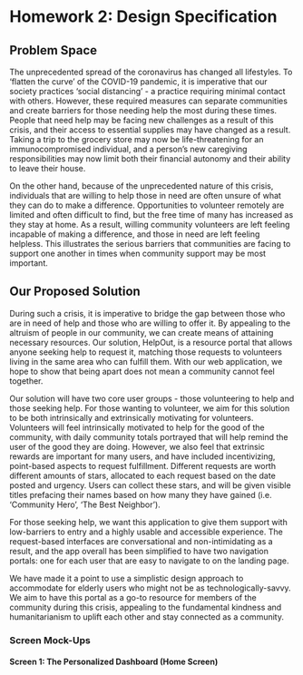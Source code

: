 # Homework 2: Design Specification

## Problem Space
The unprecedented spread of the coronavirus has changed all lifestyles. To ‘flatten the curve’ of the COVID-19 pandemic, it is imperative that our society practices ‘social distancing’ - a practice requiring minimal contact with others. However, these required measures can separate communities and create barriers for those needing help the most during these times. People that need help may be facing new challenges as a result of this crisis, and their access to essential supplies may have changed as a result. Taking a trip to the grocery store may now be life-threatening for an immunocompromised individual, and a person’s new caregiving responsibilities may now limit both their financial autonomy and their ability to leave their house.
 
On the other hand, because of the unprecedented nature of this crisis, individuals that are willing to help those in need are often unsure of what they can do to make a difference. Opportunities to volunteer remotely are limited and often difficult to find, but the free time of many has increased as they stay at home. As a result, willing community volunteers are left feeling incapable of making a difference, and those in need are left feeling helpless. This illustrates the serious barriers that communities are facing to support one another in times when community support may be most important. 

## Our Proposed Solution
During such a crisis, it is imperative to bridge the gap between those who are in need of help and those who are willing to offer it. By appealing to the altruism of people in our community, we can create means of attaining necessary resources. Our solution, HelpOut, is a resource portal that allows anyone seeking help to request it, matching those requests to volunteers living in the same area who can fulfill them. With our web application, we hope to show that being apart does not mean a community cannot feel together. 

Our solution will have two core user groups - those volunteering to help and those seeking help. For those wanting to volunteer, we aim for this solution to be both intrinsically and extrinsically motivating for volunteers. Volunteers will feel intrinsically motivated to help for the good of the community, with daily community totals portrayed that will help remind the user of the good they are doing. However, we also feel that extrinsic rewards are important for many users, and have included incentivizing, point-based aspects to request fulfillment. Different requests are worth different amounts of stars, allocated to each request based on the date posted and urgency. Users can collect these stars, and will be given visible titles prefacing their names based on how many they have gained (i.e. ‘Community Hero’, ‘The Best Neighbor’). 

For those seeking help, we want this application to give them support with low-barriers to entry and a highly usable and accessible experience. The request-based interfaces are conversational and non-intimidating as a result, and the app overall has been simplified to have two navigation portals: one for each user that are easy to navigate to on the landing page. 

We have made it a point to use a simplistic design approach to accommodate for elderly users who might not be as technologically-savvy. We aim to have this portal as a go-to resource for members of the community during this crisis, appealing to the fundamental kindness and humanitarianism to uplift each other and stay connected as a community. 

### Screen Mock-Ups

#### Screen 1: The Personalized Dashboard (Home Screen) 
